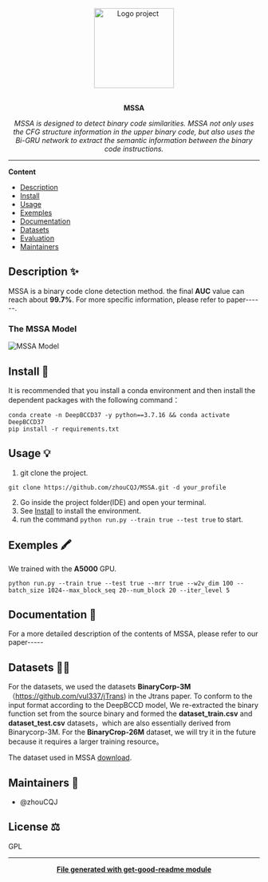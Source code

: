 <div align="center">
  <a href="#">
  	<img src="https://media.giphy.com/media/JIX9t2j0ZTN9S/giphy-downsized.gif" alt="Logo project" height="160" />
  </a>
  <br>
  <br>
  <p>
    <b>MSSA</b>
  </p>
  <p>
     <i>MSSA is designed to detect binary code similarities. MSSA not only uses the CFG structure information in the upper binary code, but also uses the Bi-GRU network to extract the semantic information between the binary code instructions.</i>
  </p>
</div>

---

**Content**

* [Description](##description)
* [Install](##install)
* [Usage](##usage)
* [Exemples](##exemples)
* [Documentation](##documentation)
* [Datasets](##datasets)
* [Evaluation](##evaluation)
* [Maintainers](##maintainers)

## Description ✨
MSSA is a binary code clone detection method.
the final **AUC** value can reach about **99.7%**. For more specific information, please refer to paper------.
### The MSSA Model 
![MSSA Model](https://github.com/SQAbin/assets/blob/main/The%20overview%20of%20MSSA.png)

## Install 🐙
It is recommended that you install a conda environment and then install the dependent packages with the following command：
```
conda create -n DeepBCCD37 -y python==3.7.16 && conda activate DeepBCCD37
pip install -r requirements.txt
```

## Usage 💡
1. git clone the project.
```
git clone https://github.com/zhouCQJ/MSSA.git -d your_profile
```
2. Go inside the project folder(IDE) and open your terminal.
3. See  [Install](##install) to install the environment.
4. run the command `python run.py --train true --test true` to start.

## Exemples 🖍
We trained with the **A5000** GPU.
```
python run.py --train true --test true --mrr true --w2v_dim 100 --batch_size 1024--max_block_seq 20--num_block 20 --iter_level 5 
```

## Documentation 📄
For a more detailed description of the contents of MSSA, please refer to our paper-----

## Datasets 👩‍💻
For the datasets, we used the datasets **BinaryCorp-3M**（https://github.com/vul337/jTrans) in the Jtrans paper. To conform to the input format according to the DeepBCCD model, We re-extracted the binary function set from the source binary and formed the **dataset_train.csv** and **dataset_test.csv** datasets，which are also essentially derived from Binarycorp-3M.
For the **BinaryCrop-26M** dataset, we will try it in the future because it requires a larger training resource。					

The dataset used in MSSA [download](https://efss.qloud.my/index.php/s/a2B2S9rNwdXkmBo).

## Maintainers 👷
* @zhouCQJ

## License ⚖️
GPL

---
<div align="center">
	<b>
		<a href="https://www.npmjs.com/package/get-good-readme">File generated with get-good-readme module</a>
	</b>
</div>
